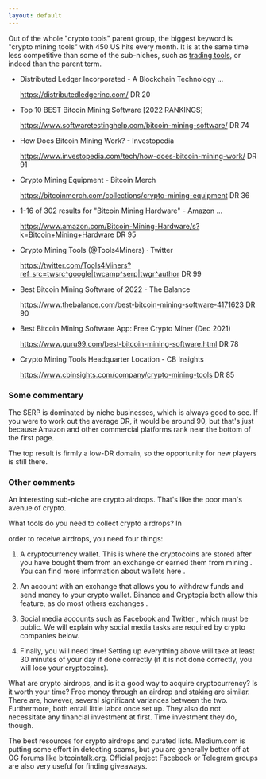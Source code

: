 ```yaml
---
layout: default
---
```


Out of the whole "crypto tools" parent group, the biggest keyword is "crypto mining tools" with 450 US hits every month. It is at the same time less competitive than some of the sub-niches, such as [trading tools](https://www.altcointrading.net/tools/), or indeed than the parent term.

* Distributed Ledger Incorporated - A Blockchain Technology ...

    https://distributedledgerinc.com/
    DR 20

* Top 10 BEST Bitcoin Mining Software [2022 RANKINGS]

    https://www.softwaretestinghelp.com/bitcoin-mining-software/
    DR 74

* How Does Bitcoin Mining Work? - Investopedia

    https://www.investopedia.com/tech/how-does-bitcoin-mining-work/
    DR 91

* Crypto Mining Equipment - Bitcoin Merch

    https://bitcoinmerch.com/collections/crypto-mining-equipment
    DR 36

* 1-16 of 302 results for "Bitcoin Mining Hardware" - Amazon ...

    https://www.amazon.com/Bitcoin-Mining-Hardware/s?k=Bitcoin+Mining+Hardware
    DR 95

* Crypto Mining Tools (@Tools4Miners) · Twitter

    https://twitter.com/Tools4Miners?ref_src=twsrc^google|twcamp^serp|twgr^author
    DR 99

* Best Bitcoin Mining Software of 2022 - The Balance

    https://www.thebalance.com/best-bitcoin-mining-software-4171623
    DR 90

* Best Bitcoin Mining Software App: Free Crypto Miner (Dec 2021)

    https://www.guru99.com/best-bitcoin-mining-software.html
    DR 78

* Crypto Mining Tools Headquarter Location - CB Insights

    https://www.cbinsights.com/company/crypto-mining-tools
    DR 85

### Some commentary

The SERP is dominated by niche businesses, which is always good to see. If you were to work out the average DR, it would be around 90, but that's just because Amazon and other commercial platforms rank near the bottom of the first page.

The top result is firmly a low-DR domain, so the opportunity for new players is still there.

### Other comments

An interesting sub-niche are crypto airdrops. That's like the poor man's avenue of crypto.

What tools do you need to collect crypto airdrops? In

 order to receive airdrops, you need four things:

1. A cryptocurrency wallet. This is where the cryptocoins are stored after you have bought them from an exchange or earned them from mining . You can find more information about wallets here .

2. An account with an exchange that allows you to withdraw funds and send money to your crypto wallet. Binance and Cryptopia both allow this feature, as do most others exchanges .

3. Social media accounts such as Facebook and Twitter , which must be public. We will explain why social media tasks are required by crypto companies below.

4. Finally, you will need time! Setting up everything above will take at least 30 minutes of your day if done correctly (if it is not done correctly, you will lose your cryptocoins).

What are crypto airdrops, and is it a good way to acquire cryptocurrency? Is it worth your time? Free money through an airdrop and staking are similar. There are, however, several significant variances between the two. Furthermore, both entail little labor once set up. They also do not necessitate any financial investment at first. Time investment they do, though.

The best resources for crypto airdrops and curated lists. Medium.com is putting some effort in detecting scams, but you are generally better off at OG forums like bitcointalk.org.  Official project Facebook or Telegram groups are also very useful for finding giveaways.
